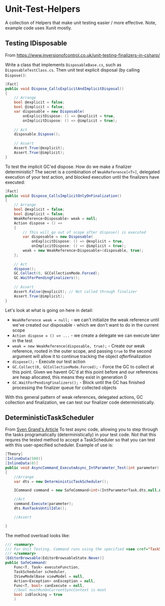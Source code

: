 # Unit-Test-Helpers
A collection of Helpers that make unit testing easier / more effective. Note, example code uses Xunit mostly.

## Testing IDisposable
From https://www.inversionofcontrol.co.uk/unit-testing-finalizers-in-csharp/

Write a class that implements `DisposableBase.cs`, such as `DisposableTestClass.cs`. Then unit test explicit disposal (by calling `Dispose()`:
```c#
[Fact]
public void Dispose_CallsExplicitAndImplicitDisposal()
{
    // Arrange
    bool @explicit = false;
    bool @implicit = false;
    var disposable = new Disposable(
        onExplicitDispose: () => @explicit = true,
        onImplicitDispose: () => @implicit = true);
        
    // Act
    disposable.Dispose();
    
    // Assert
    Assert.True(@explicit);
    Assert.True(@implicit);
}
```

To test the implicit GC'ed dispose. How do we make a finalizer deterministic? The secret is a combination of `WeakReference[<T>]`, delegated execution of your test action, and blocked execution until the finalizers have executed:

```c#
[Fact]
public void Dispose_CallsImplicitOnlyOnFinalization()
{
    // Arrange
    bool @explicit = false;
    bool @implicit = false;
    WeakReference<Disposable> weak = null;
    Action dispose = () => 
    {
        // This will go out of scope after dispose() is executed
        var disposable = new Disposable(
            onExplicitDispose: () => @explicit = true,
            onImplicitDispose: () => @implicit = true);
        weak = new WeakReference<Disposable>(disposable, true);
    };
        
    // Act
    dispose();
    GC.Collect(0, GCCollectionMode.Forced);
    GC.WaitForPendingFinalizers();
    
    // Assert
    Assert.False(@explicit); // Not called through finalizer
    Assert.True(@implicit);
}
```

Let's look at what is going on here in detail:

- `WeakReference weak = null;` - we can't initialize the weak reference until we've created our disposable - which we don't want to do in the current scope
- `Action dispose = () => ...` - we create a delegate we can execute later in the test
- `weak = new WeakReference(disposable, true);` - Create our weak reference, rooted in the outer scope, and passing `true` to the second argument will allow it to continue tracking the object *after*finalization
- `dispose();` - Execute our test action
- `GC.Collect(0, GCCollectionMode.Forced);` - Force the GC to collect at this point. Given we havent GC'd at this point before and our references are heap allocated, this means they exist in generation 0
- `GC.WaitForPendingFinalizers();` - Block until the GC has finished processing the finalizer queue for collected objects

With this general pattern of weak references, delegated actions, GC collection and finalization, we can test our finalizer code deterministically.

## DeterministicTaskScheduler
From [Sven Grand's Article](https://docs.microsoft.com/en-us/archive/msdn-magazine/2014/november/async-programming-unit-testing-asynchronous-code-three-solutions-for-better-tests)
To test async code, allowing you to step through the tasks programatically (deterministically) in your test code. Not that this requres the tested method to accept a TaskScheduler so that you can test with this user-specified scheduler. Example of use is:
```c#
[Theory]
[InlineData(500)]
[InlineData(0)]
public void AsyncCommand_ExecuteAsync_IntParameter_Test(int parameter)
{
    //Arrange
    var dts = new DeterministicTaskScheduler();

    ICommand command = new SafeCommand<int>(IntParameterTask,dts,null,null);

    //Act
    command.Execute(parameter);
    dts.RunTasksUntilIdle();

    //Assert

}

```

The method overload looks like:
```c#
/// <summary>
/// For Unit Testing. Command runs using the specified <see cref="TaskScheduler"/>
/// </summary>
[EditorBrowsable(EditorBrowsableState.Never)]
public SafeCommand(
    Func<T, Task> executeFunction,
    TaskScheduler scheduler,
    IViewModelBase viewModel = null,
    Action<Exception> onException = null,
    Func<T, bool> canExecute = null,
    //bool mustRunOnCurrentSyncContext is moot
    bool isBlocking = true
    )
```
